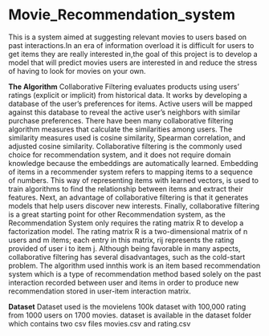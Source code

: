 # Movie_Recommendation_system
This is a system aimed at suggesting relevant movies to users based on past interactions.In an era of information overload it is difficult for users to get items they are really interested in,the goal of this project is to develop a model that will predict movies users are interested in and reduce the stress of having to look for movies on your own.

**The Algorithm**
Collaborative Filtering evaluates products using users’ ratings (explicit or implicit) from historical
data. It works by developing a database of the user’s preferences for items. Active users will be mapped against this database to reveal the active user’s neighbors with similar purchase
preferences. There have been many
collaborative filtering algorithm measures that calculate the similarities among users. The similarity measures used is cosine
similarity, Spearman correlation, and adjusted cosine similarity. Collaborative filtering is the commonly used choice for recommendation system, and it does not require domain knowledge because the embeddings
are automatically learned. Embedding of items in a recommender system refers to mapping items to a sequence of numbers. This way of representing items with learned vectors, is used to train algorithms
to find the relationship between items and extract their features. Next, an advantage of collaborative filtering is that it generates models that help users discover new interests. Finally, collaborative
filtering is a great starting point for other Recommendation system, as the Recommendation System only requires the rating matrix R to develop a
factorization model. The rating matrix R is a two-dimensional matrix of n users and m items; each
entry in this matrix, rij represents the rating provided of user i to item j. Although being favorable in
many aspects, collaborative filtering has several disadvantages, such as the cold-start problem.
The algorithm used innthis work is an item based recommendation system which is a type of recommendation method based solely on the past interaction recorded between user and items in order to produce new recommendation stored in user-item interaction matrix.

**Dataset**
Dataset used is the movielens 100k dataset with 100,000 rating from 1000 users on 1700 movies. dataset is available in the dataset folder which contains two csv files movies.csv and rating.csv